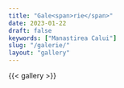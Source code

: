 ```yaml
---
title: "Gale<span>rie</span>"
date: 2023-01-22
draft: false
keywords: ["Manastirea Calui"]
slug: "/galerie/"
layout: "gallery"
---
```


{{< gallery >}}
